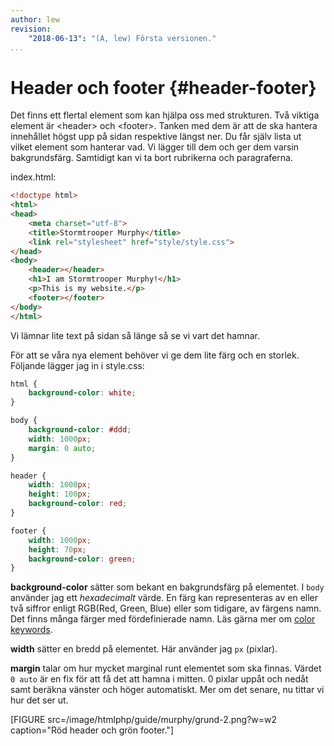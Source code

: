 ```yaml
---
author: lew
revision:
    "2018-06-13": "(A, lew) Första versionen."
...
```

Header och footer {#header-footer}
=======================

Det finns ett flertal element som kan hjälpa oss med strukturen. Två viktiga element är &lt;header&gt; och &lt;footer&gt;. Tanken med dem är att de ska hantera innehållet högst upp på sidan respektive längst ner. Du får själv lista ut vilket element som hanterar vad. Vi lägger till dem och ger dem varsin bakgrundsfärg. Samtidigt kan vi ta bort rubrikerna och paragraferna.

index.html:

```html
<!doctype html>
<html>
<head>
    <meta charset="utf-8">
    <title>Stormtrooper Murphy</title>
    <link rel="stylesheet" href="style/style.css">
</head>
<body>
    <header></header>
    <h1>I am Stormtrooper Murphy!</h1>
    <p>This is my website.</p>
    <footer></footer>
</body>
</html>
```
Vi lämnar lite text på sidan så länge så se vi vart det hamnar.

För att se våra nya element behöver vi ge dem lite färg och en storlek. Följande lägger jag in i style.css:

```css
html {
    background-color: white;
}

body {
    background-color: #ddd;
    width: 1000px;
    margin: 0 auto;
}

header {
    width: 1000px;
    height: 100px;
    background-color: red;
}

footer {
    width: 1000px;
    height: 70px;
    background-color: green;
}
```

**background-color** sätter som bekant en bakgrundsfärg på elementet. I `body` använder jag ett *hexadecimalt* värde. En färg kan representeras av en eller två siffror enligt RGB(Red, Green, Blue) eller som tidigare, av färgens namn. Det finns många färger med fördefinierade namn. Läs gärna mer om [color keywords](https://developer.mozilla.org/en-US/docs/Web/CSS/color_value).  

**width** sätter en bredd på elementet. Här använder jag `px` (pixlar).  

**margin** talar om hur mycket marginal runt elementet som ska finnas. Värdet `0 auto` är en fix för att få det att hamna i mitten. 0 pixlar uppåt och nedåt samt beräkna vänster och höger automatiskt. Mer om det senare, nu tittar vi hur det ser ut.

[FIGURE src=/image/htmlphp/guide/murphy/grund-2.png?w=w2 caption="Röd header och grön footer."]
